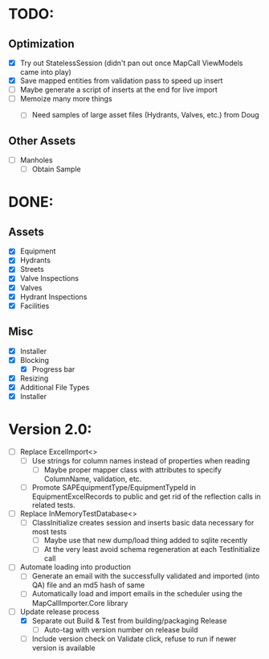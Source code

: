 # TODO:

## Optimization

- [X] Try out StatelessSession (didn't pan out once MapCall ViewModels came into play)
- [X] Save mapped entities from validation pass to speed up insert
- [ ] Maybe generate a script of inserts at the end for live import
- [ ] Memoize many more things
  - [ ] Need samples of large asset files (Hydrants, Valves, etc.) from Doug


## Other Assets

- [ ] Manholes
  - [ ] Obtain Sample

# DONE:

## Assets
- [X] Equipment
- [X] Hydrants
- [X] Streets
- [X] Valve Inspections
- [X] Valves
- [X] Hydrant Inspections
- [X] Facilities

## Misc
- [X] Installer
- [X] Blocking
  - [X] Progress bar
- [X] Resizing
- [X] Additional File Types
- [X] Installer

# Version 2.0:
- [ ] Replace ExcelImport<>
  - [ ] Use strings for column names instead of properties when reading
    - [ ] Maybe proper mapper class with attributes to specify ColumnName, validation, etc.
  - [ ] Promote SAPEquipmentType/EquipmentTypeId in EquipmentExcelRecords to public and
        get rid of the reflection calls in related tests.
- [ ] Replace InMemoryTestDatabase<>
  - [ ] ClassInitialize creates session and inserts basic data necessary for most tests
    - [ ] Maybe use that new dump/load thing added to sqlite recently
    - [ ] At the very least avoid schema regeneration at each TestInitialize call
- [ ] Automate loading into production
  - [ ] Generate an email with the successfully validated and imported (into QA) file and an md5 hash of same
  - [ ] Automatically load and import emails in the scheduler using the MapCallImporter.Core library
- [ ] Update release process
  - [X] Separate out Build & Test from building/packaging Release
    - [ ] Auto-tag with version number on release build
  - [ ] Include version check on Validate click, refuse to run if newer version is available
